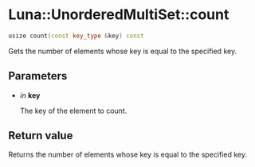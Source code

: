 # Luna::UnorderedMultiSet::count

```c++
usize count(const key_type &key) const
```

Gets the number of elements whose key is equal to the specified key. 



## Parameters
* *in* **key**

    The key of the element to count. 

## Return value
Returns the number of elements whose key is equal to the specified key. 

